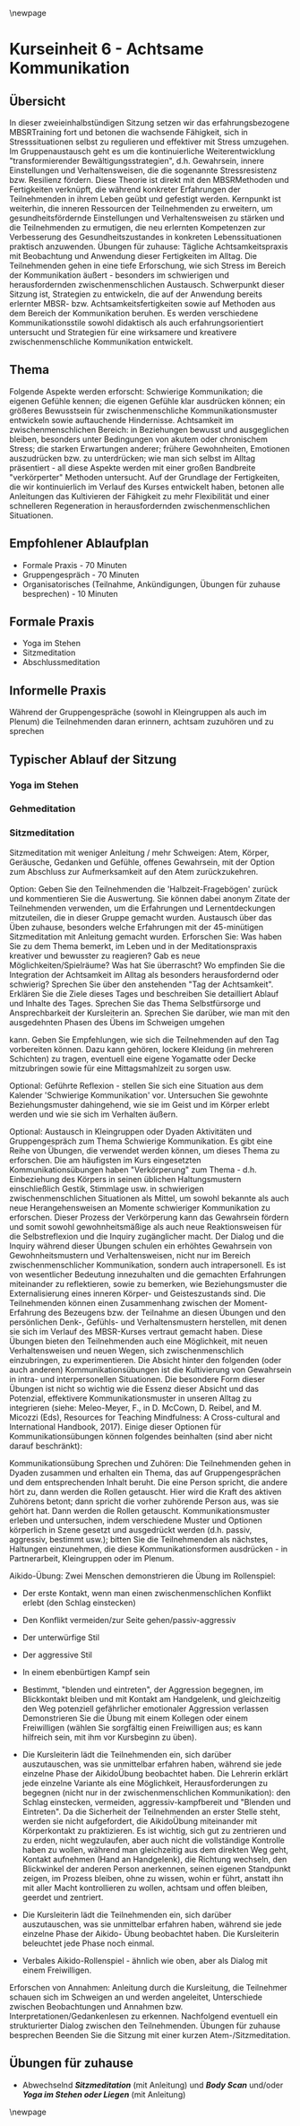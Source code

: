 \newpage

# Kurseinheit 6 - Achtsame Kommunikation

## Übersicht

In dieser zweieinhalbstündigen Sitzung setzen wir das erfahrungsbezogene
MBSRTraining fort und betonen die wachsende Fähigkeit, sich in Stresssituationen
selbst zu regulieren und effektiver mit Stress umzugehen. Im Gruppenaustausch geht
es um die kontinuierliche Weiterentwicklung "transformierender
Bewältigungsstrategien", d.h. Gewahrsein, innere Einstellungen und Verhaltensweisen,
die die sogenannte
Stressresistenz bzw. Resilienz fördern. Diese Theorie ist direkt mit den MBSRMethoden
und Fertigkeiten verknüpft, die während konkreter Erfahrungen der
Teilnehmenden in ihrem Leben geübt und gefestigt werden. Kernpunkt ist weiterhin, die
inneren Ressourcen der Teilnehmenden zu erweitern, um gesundheitsfördernde
Einstellungen und Verhaltensweisen zu stärken und die Teilnehmenden zu ermutigen,
die neu erlernten Kompetenzen zur Verbesserung des Gesundheitszustandes in
konkreten Lebenssituationen praktisch anzuwenden.
Übungen für zuhause: Tägliche Achtsamkeitspraxis mit Beobachtung und Anwendung
dieser Fertigkeiten im Alltag. Die Teilnehmenden gehen in eine tiefe Erforschung, wie
sich Stress im Bereich der Kommunikation äußert - besonders im schwierigen und
herausfordernden zwischenmenschlichen Austausch. Schwerpunkt dieser Sitzung ist,
Strategien zu entwickeln, die auf der Anwendung bereits erlernter MBSR- bzw.
Achtsamkeitsfertigkeiten sowie auf Methoden aus dem Bereich der Kommunikation
beruhen. Es werden verschiedene Kommunikationsstile sowohl didaktisch als auch
erfahrungsorientiert untersucht und Strategien für eine wirksamere und kreativere
zwischenmenschliche Kommunikation entwickelt.

## Thema

Folgende Aspekte werden erforscht: Schwierige Kommunikation; die eigenen Gefühle
kennen; die eigenen Gefühle klar ausdrücken können; ein größeres Bewusstsein für
zwischenmenschliche Kommunikationsmuster entwickeln sowie auftauchende
Hindernisse.
Achtsamkeit im zwischenmenschlichen Bereich: in Beziehungen bewusst und
ausgeglichen bleiben, besonders unter Bedingungen von akutem oder chronischem
Stress; die starken Erwartungen anderer; frühere Gewohnheiten, Emotionen
auszudrücken bzw. zu unterdrücken; wie man sich selbst im Alltag präsentiert - all diese
Aspekte werden mit einer großen Bandbreite "verkörperter" Methoden untersucht. Auf
der Grundlage der Fertigkeiten, die wir kontinuierlich im Verlauf des Kurses entwickelt
haben, betonen alle Anleitungen das Kultivieren der Fähigkeit zu mehr Flexibilität und
einer schnelleren Regeneration in herausfordernden zwischenmenschlichen
Situationen.

## Empfohlener Ablaufplan

- Formale Praxis - 70 Minuten
- Gruppengespräch - 70 Minuten
- Organisatorisches (Teilnahme, Ankündigungen, Übungen für zuhause besprechen) - 10 Minuten

## Formale Praxis

- Yoga im Stehen
- Sitzmeditation
- Abschlussmeditation

## Informelle Praxis

Während der Gruppengespräche (sowohl in Kleingruppen als auch im Plenum) die
Teilnehmenden daran erinnern, achtsam zuzuhören und zu sprechen

## Typischer Ablauf der Sitzung

### Yoga im Stehen

### Gehmeditation

### Sitzmeditation

Sitzmeditation mit weniger Anleitung / mehr Schweigen: Atem, Körper, Geräusche,
Gedanken und Gefühle, offenes Gewahrsein, mit der Option zum Abschluss zur
Aufmerksamkeit auf den Atem zurückzukehren.

Option: Geben Sie den Teilnehmenden die 'Halbzeit-Fragebögen' zurück und
kommentieren Sie die Auswertung. Sie können dabei anonym Zitate der
Teilnehmenden verwenden, um die Erfahrungen und Lernentdeckungen mitzuteilen, die
in dieser Gruppe gemacht wurden.
Austausch über das Üben zuhause, besonders welche Erfahrungen mit der
45-minütigen
Sitzmeditation mit Anleitung gemacht wurden. Erforschen Sie: Was haben Sie zu dem
Thema bemerkt, im Leben und in der Meditationspraxis kreativer und bewusster zu
reagieren? Gab es neue Möglichkeiten/Spielräume? Was hat Sie überrascht? Wo
empfinden Sie die Integration der Achtsamkeit im Alltag als besonders herausfordernd
oder schwierig?
Sprechen Sie über den anstehenden "Tag der Achtsamkeit". Erklären Sie die Ziele
dieses Tages und beschreiben Sie detailliert Ablauf und Inhalte des Tages. Sprechen
Sie das Thema Selbstfürsorge und Ansprechbarkeit der Kursleiterin an. Sprechen Sie
darüber, wie man mit den ausgedehnten Phasen des Übens im Schweigen umgehen

kann. Geben Sie Empfehlungen, wie sich die Teilnehmenden auf den Tag vorbereiten
können. Dazu kann gehören, lockere Kleidung (in mehreren Schichten) zu tragen,
eventuell eine eigene Yogamatte oder Decke mitzubringen sowie für eine
Mittagsmahlzeit zu sorgen usw.

Optional: Geführte Reflexion - stellen Sie sich eine Situation aus dem Kalender
'Schwierige Kommunikation' vor. Untersuchen Sie gewohnte Beziehungsmuster
dahingehend, wie sie im Geist und im Körper erlebt werden und wie sie sich im
Verhalten äußern.

Optional: Austausch in Kleingruppen oder Dyaden
Aktivitäten und Gruppengespräch zum Thema Schwierige Kommunikation.
Es gibt eine Reihe von Übungen, die verwendet werden können, um dieses Thema zu
erforschen. Die am häufigsten im Kurs eingesetzten Kommunikationsübungen haben
"Verkörperung" zum Thema - d.h. Einbeziehung des Körpers in seinen üblichen
Haltungsmustern einschließlich
Gestik,
Stimmlage
usw.
in
schwierigen
zwischenmenschlichen Situationen als Mittel, um sowohl bekannte als auch neue
Herangehensweisen an Momente schwieriger Kommunikation zu erforschen. Dieser
Prozess der Verkörperung kann das Gewahrsein fördern und somit sowohl
gewohnheitsmäßige als auch neue Reaktionsweisen für die Selbstreflexion und die
Inquiry zugänglicher macht. Der Dialog und die Inquiry während dieser Übungen
schulen ein erhöhtes Gewahrsein von Gewohnheitsmustern und Verhaltensweisen,
nicht nur im Bereich zwischenmenschlicher Kommunikation, sondern auch
intrapersonell. Es ist von wesentlicher Bedeutung innezuhalten und die gemachten
Erfahrungen miteinander zu reflektieren, sowie zu bemerken, wie Beziehungsmuster die
Externalisierung eines inneren Körper- und Geisteszustands sind. Die Teilnehmenden
können einen Zusammenhang zwischen der Moment-Erfahrung des Bezeugens bzw.
der Teilnahme an diesen Übungen und den persönlichen Denk-, Gefühls- und
Verhaltensmustern herstellen, mit denen sie sich im Verlauf des MBSR-Kurses vertraut
gemacht haben. Diese Übungen bieten den Teilnehmenden auch eine Möglichkeit, mit
neuen Verhaltensweisen und neuen Wegen, sich zwischenmenschlich einzubringen, zu
experimentieren.
Die Absicht hinter den folgenden (oder auch anderen) Kommunikationsübungen ist die
Kultivierung von Gewahrsein in intra- und interpersonellen Situationen. Die besondere
Form dieser Übungen ist nicht so wichtig wie die Essenz dieser Absicht und das
Potenzial, effektivere Kommunikationsmuster in unseren Alltag zu integrieren (siehe:
Meleo-Meyer, F., in D. McCown, D. Reibel, and M. Micozzi (Eds), Resources for
Teaching Mindfulness: A Cross-cultural and International Handbook, 2017).
Einige dieser Optionen für Kommunikationsübungen können folgendes beinhalten (sind
aber nicht darauf beschränkt):

Kommunikationsübung Sprechen und Zuhören: Die Teilnehmenden gehen in Dyaden
zusammen und erhalten ein Thema, das auf Gruppengesprächen und dem
entsprechenden Inhalt beruht. Die eine Person spricht, die andere hört zu, dann werden
die Rollen getauscht. Hier wird die Kraft des aktiven Zuhörens betont; dann spricht die
vorher zuhörende Person aus, was sie gehört hat. Dann werden die Rollen getauscht.
Kommunikationsmuster erleben und untersuchen, indem verschiedene Muster und
Optionen körperlich in Szene gesetzt und ausgedrückt werden (d.h. passiv, aggressiv,
bestimmt usw.); bitten Sie die Teilnehmenden als nächstes, Haltungen einzunehmen,
die diese Kommunikationsformen ausdrücken - in Partnerarbeit, Kleingruppen oder im
Plenum.

Aikido-Übung: Zwei Menschen demonstrieren die Übung im Rollenspiel:
- Der erste Kontakt, wenn man einen zwischenmenschlichen Konflikt erlebt (den
Schlag einstecken)
- Den Konflikt vermeiden/zur Seite gehen/passiv-aggressiv
- Der unterwürfige Stil
- Der aggressive Stil
- In einem ebenbürtigen Kampf sein
- Bestimmt, "blenden und eintreten", der Aggression begegnen, im Blickkontakt
bleiben und mit Kontakt am Handgelenk, und gleichzeitig den Weg potenziell
gefährlicher emotionaler Aggression verlassen
Demonstrieren Sie die Übung mit einem Kollegen oder einem Freiwilligen (wählen Sie
sorgfältig einen Freiwilligen aus; es kann hilfreich sein, mit ihm vor Kursbeginn zu
üben).


- Die Kursleiterin lädt die Teilnehmenden ein, sich darüber auszutauschen, was
sie unmittelbar erfahren haben, während sie jede einzelne Phase der
AikidoÜbung beobachtet haben. Die Lehrerin erklärt jede einzelne Variante als
eine Möglichkeit, Herausforderungen zu begegnen (nicht nur in der
zwischenmenschlichen Kommunikation): den Schlag einstecken, vermeiden,
aggressiv-kampfbereit und "Blenden und Eintreten". Da die Sicherheit der
Teilnehmenden an erster Stelle steht, werden sie nicht aufgefordert, die
AikidoÜbung miteinander mit Körperkontakt zu praktizieren. Es ist wichtig, sich
gut zu zentrieren und zu erden, nicht wegzulaufen, aber auch nicht die
vollständige Kontrolle haben zu wollen, während man gleichzeitig aus dem
direkten Weg geht, Kontakt aufnehmen (Hand an Handgelenk), die Richtung
wechseln, den Blickwinkel der anderen Person anerkennen, seinen eigenen
Standpunkt zeigen, im Prozess bleiben, ohne zu wissen, wohin er führt, anstatt
ihn mit aller Macht kontrollieren zu wollen, achtsam und offen bleiben, geerdet
und zentriert.
- Die Kursleiterin lädt die Teilnehmenden ein, sich darüber auszutauschen, was
sie unmittelbar erfahren haben, während sie jede einzelne Phase der Aikido-
Übung beobachtet haben. Die Kursleiterin beleuchtet jede Phase noch einmal.
- Verbales Aikido-Rollenspiel - ähnlich wie oben, aber als Dialog mit einem
Freiwilligen.

Erforschen von Annahmen: Anleitung durch die Kursleitung, die Teilnehmer schauen
sich im Schweigen an und werden angeleitet, Unterschiede zwischen Beobachtungen
und Annahmen bzw. Interpretationen/Gedankenlesen zu erkennen. Nachfolgend
eventuell ein strukturierter Dialog zwischen den Teilnehmenden.
Übungen für zuhause besprechen
Beenden Sie die Sitzung mit einer kurzen Atem-/Sitzmeditation.

## Übungen für zuhause

- Abwechselnd __*Sitzmeditation*__ (mit Anleitung) und __*Body Scan*__ und/oder __*Yoga im
Stehen oder Liegen*__ (mit Anleitung)

\newpage
